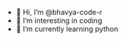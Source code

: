 - 👋 Hi, I’m @bhavya-code-r
- 👀 I’m interesting in coding
- 🌱 I’m currently learning python


<!---
bhavya-code-r/bhavya-code-r is a ✨ special ✨ repository because its `README.md` (this file) appears on your GitHub profile.
You can click the Preview link to take a look at your changes.
--->
